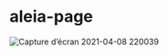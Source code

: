 # aleia-page

![Capture d’écran 2021-04-08 220039](https://user-images.githubusercontent.com/73104268/114089370-5ad04300-98b6-11eb-8cc0-c9491c32d5ab.jpg)

